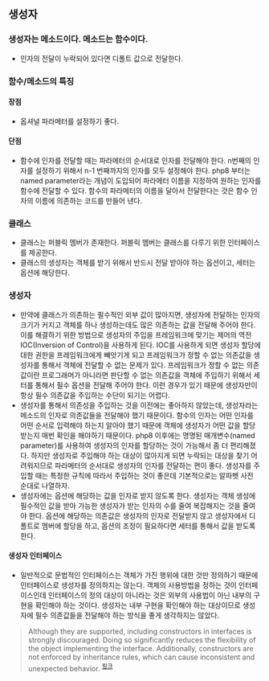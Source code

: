 ## 생성자

### 생성자는 메소드이다. 메소드는 함수이다.
- 인자의 전달이 누락되어 있다면 디폴트 값으로 전달한다.

### 함수/메소드의 특징
#### 장점
- 옵셔널 파라메터를 설정하기 좋다.

#### 단점
- 함수에 인자를 전달할 때는 파라메터의 순서대로 인자를 전달해야 한다. n번째의 인자를 설정하기 위해서 n-1 번째까지의 인자를 모두 설정해야 한다. php8 부터는 named parameter라는 개념이 도입되어 파라메터 이름을 지정하여 원하는 인자를 함수에 전달할 수 있다. 함수의 파라메터의 이름을 달아서 전달한다는 것은 함수 인자의 이름에 의존하는 코드를 만들어 낸다.

### 클래스
- 클래스는 퍼블릭 멤버가 존재한다. 퍼블릭 멤버는 클래스를 다루기 위한 인터페이스를 제공한다.
- 클래스의 생성자는 객체를 받기 위해서 반드시 전달 받아야 하는 옵션이고, 세터는 옵션에 해당한다.

### 생성자
- 만약에 클래스가 의존하는 필수적인 외부 값이 많아지면, 생성자에 전달하는 인자의 크기가 커지고 객체를 하나 생성하는데도 많은 의존하는 값을 전달해 주어야 한다. 이를 해결하기 위한 방법으로 생성자의 주입을 프레임워크에 맞기는 제어의 역전 IOC(Inversion of Control)을 사용하게 된다. IOC를 사용하게 되면 생성자 할당에 대한 권한을 프레임워크에게 빼앗기게 되고 프레임워크가 정할 수 없는 의존값을 생성자를 통해서 객체에 전달할 수 없는 문제가 있다. 프레임워크가 정할 수 없는 의존값이란 프로그래머가 아니라면 판단할 수 없는 의존값을 객체에 주입하기 위해서 세터를 통해서 필수 옵션을 전달해 주어야 한다. 이런 경우가 있기 때문에 생성자만이 항상 필수 의존값을 주입하는 수단이 되기는 어렵다.
- 생성자를 통해서 의존성을 주입하는 것을 이전에는 좋아하지 않았는데, 생성자라는 메소드의 인자로 의존값들을 전달해야 했기 때문이다. 함수의 인자는 어떤 인자를 어떤 순서로 입력해야 하는지 알아야 했기 때문에 객체에 생성자가 어떤 값을 할당 받는지 매번 확인을 해야하기 때문이다. php8 이후에는 명명된 매개변수(named parameter)를 사용하여 생성자의 인자를 할당하는 것이 가능해서 좀 더 편리해졌다. 하지만 생성자로 주입해야 하는 대상이 많아지게 되면 누락되는 대상을 찾기 어려워지므로 파라메터의 순서대로 생성자의 인자를 전달하는 편이 좋다. 생성자를 주입할 때는 특정한 규칙에 따라서 주입하는 것이 좋은데 기본적으로는 알파벳 사전 순대로 나열하자.
- 생성자에는 옵션에 해당하는 값을 인자로 받지 않도록 한다. 생성자는 객체 생성에 필수적인 값을 받아 가능한 생성자가 받는 인자의 수를 줄여 복잡해지는 것을 줄여야 한다. 옵션에 해당하는 의존값은 생성자의 인자로 전달받지 않고 생성자에서 디폴트로 멤버에 할당을 하고, 옵션의 조정이 필요하다면 세터를 통해서 값을 받도록 한다.

#### 생성자 인터페이스
- 일반적으로 문법적인 인터페이스는 객체가 가진 행위에 대한 것만 정의하기 때문에 인터페이스로 생성자를 정의하지는 않는다. 객체의 사용방법을 정하는 것이 인터페이스인데 인터페이스의 정의 대상이 아니라는 것은 외부의 사용법이 아닌 내부의 구현을 확인해야 하는 것이다. 생성자는 내부 구현을 확인해야 하는 대상이므로 생성자에 필수 의존값들을 전달해야 하는 방식을 좋게 생각하지는 않았다.
> Although they are supported, including constructors in interfaces is strongly discouraged. Doing so significantly reduces the flexibility of the object implementing the interface. Additionally, constructors are not enforced by inheritance rules, which can cause inconsistent and unexpected behavior. <sup>[링크](https://www.php.net/manual/en/language.oop5.interfaces.php)</sup>

